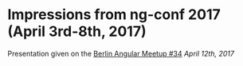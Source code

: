 # Impressions from ng-conf 2017 (April 3rd-8th, 2017)
Presentation given on the [Berlin Angular Meetup #34](https://www.meetup.com/de-DE/AngularJS-Meetup-Berlin/events/238615689/)
*April 12th, 2017*

